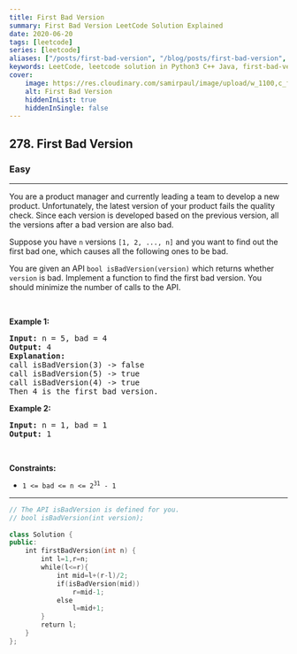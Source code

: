 ```yaml
---
title: First Bad Version
summary: First Bad Version LeetCode Solution Explained
date: 2020-06-20
tags: [leetcode]
series: [leetcode]
aliases: ["/posts/first-bad-version", "/blog/posts/first-bad-version", "/first-bad-version"]
keywords: LeetCode, leetcode solution in Python3 C++ Java, first-bad-version solution
cover:
    image: https://res.cloudinary.com/samirpaul/image/upload/w_1100,c_fit,co_rgb:FFFFFF,l_text:Arial_70_bold:First Bad Version/problem-solving.webp
    alt: First Bad Version
    hiddenInList: true
    hiddenInSingle: false
---
```



<h2>278. First Bad Version</h2><h3>Easy</h3><hr><div><p>You are a product manager and currently leading a team to develop a new product. Unfortunately, the latest version of your product fails the quality check. Since each version is developed based on the previous version, all the versions after a bad version are also bad.</p>

<p>Suppose you have <code>n</code> versions <code>[1, 2, ..., n]</code> and you want to find out the first bad one, which causes all the following ones to be bad.</p>

<p>You are given an API <code>bool isBadVersion(version)</code> which returns whether <code>version</code> is bad. Implement a function to find the first bad version. You should minimize the number of calls to the API.</p>

<p>&nbsp;</p>
<p><strong>Example 1:</strong></p>

<pre><strong>Input:</strong> n = 5, bad = 4
<strong>Output:</strong> 4
<strong>Explanation:</strong>
call isBadVersion(3) -&gt; false
call isBadVersion(5)&nbsp;-&gt; true
call isBadVersion(4)&nbsp;-&gt; true
Then 4 is the first bad version.
</pre>

<p><strong>Example 2:</strong></p>

<pre><strong>Input:</strong> n = 1, bad = 1
<strong>Output:</strong> 1
</pre>

<p>&nbsp;</p>
<p><strong>Constraints:</strong></p>

<ul>
	<li><code>1 &lt;= bad &lt;= n &lt;= 2<sup>31</sup> - 1</code></li>
</ul>
</div>

---




```cpp
// The API isBadVersion is defined for you.
// bool isBadVersion(int version);
​
class Solution {
public:
    int firstBadVersion(int n) {
        int l=1,r=n;
        while(l<=r){
            int mid=l+(r-l)/2;
            if(isBadVersion(mid))
                r=mid-1;
            else
                l=mid+1;
        }
        return l;
    }
};

```

